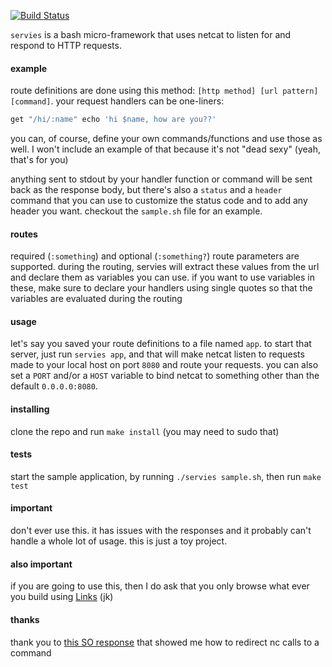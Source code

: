 [![Build Status](https://travis-ci.org/minond/servies.svg?branch=master)](https://travis-ci.org/minond/servies)

`servies` is a bash micro-framework that uses netcat to listen for and respond
to HTTP requests.

#### example

route definitions are done using this method: `[http method] [url pattern]
[command]`. your request handlers can be one-liners:

```bash
get "/hi/:name" echo 'hi $name, how are you??'
```

you can, of course, define your own commands/functions and use those as well.
I won't include an example of that because it's not "dead sexy" (yeah, that's
for you)

anything sent to stdout by your handler function or command will be sent back
as the response body, but there's also a `status` and a `header` command that
you can use to customize the status code and to add any header you want.
checkout the `sample.sh` file for an example.

#### routes

required (`:something`) and optional (`:something?`) route parameters are
supported. during the routing, servies will extract these values from the url
and declare them as variables you can use. if you want to use variables in
these, make sure to declare your handlers using single quotes so that the
variables are evaluated during the routing

#### usage

let's say you saved your route definitions to a file named `app`. to start that
server, just run `servies app`, and that will make netcat listen to requests
made to your local host on port `8080` and route your requests. you can also
set a `PORT` and/or a `HOST` variable to bind netcat to something other than
the default `0.0.0.0:8080`.

#### installing

clone the repo and run `make install` (you may need to sudo that)

#### tests

start the sample application, by running `./servies sample.sh`, then run `make
test`

#### important

don't ever use this. it has issues with the responses and it probably can't
handle a whole lot of usage. this is just a toy project.

#### also important

if you are going to use this, then I do ask that you only browse what ever you
build using [Links](http://links.twibright.com/) (jk)

#### thanks

thank you to [this SO response](http://stackoverflow.com/a/24342101/247674)
that showed me how to redirect nc calls to a command
